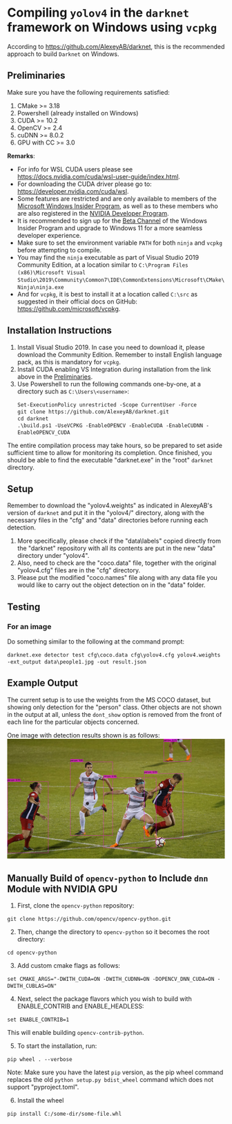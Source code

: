 # Compiling `yolov4` in the `darknet` framework on Windows using `vcpkg`

According to https://github.com/AlexeyAB/darknet, this is the recommended approach to build `Darknet` on Windows.

## Preliminaries
Make sure you have the following requirements satisfied:

1. CMake >= 3.18
2. Powershell (already installed on Windows)
3. CUDA >= 10.2
4. OpenCV >= 2.4
5. cuDNN >= 8.0.2
6. GPU with CC >= 3.0

**Remarks**: 
* For info for WSL CUDA users please see https://docs.nvidia.com/cuda/wsl-user-guide/index.html.
* For downloading the CUDA driver please go to: https://developer.nvidia.com/cuda/wsl.
* Some features are restricted and are only available to members of 
the [Microsoft Windows Insider Program](https://insider.windows.com/en-us/getting-started/), as well as to
these members who are also registered in the [NVIDIA Developer Program](https://developer.nvidia.com/developer-program).
* It is recommended to sign up for the [Beta Channel](https://insider.windows.com/en-us/) of the 
Windows Insider Program and upgrade to Windows 11 for a more seamless developer experience.
* Make sure to set the environment variable `PATH` for both `ninja` and `vcpkg` before attempting to compile. 
* You may find the `ninja` executable as part of Visual Studio 2019 Community Edition, at a location similar to
`C:\Program Files (x86)\Microsoft Visual Studio\2019\Community\Common7\IDE\CommonExtensions\Microsoft\CMake\Ninja\ninja.exe`
* And for `vcpkg`, it is best to install it at a location called
`C:\src` as suggested in their official docs on GitHub: https://github.com/microsoft/vcpkg. 


## Installation Instructions
1. Install Visual Studio 2019. In case you need to download it, please download the Community Edition. 
Remember to install English language pack, as this is mandatory for `vcpkg`.
2. Install CUDA enabling VS Integration during installation from the link above in the [Preliminaries](#preliminaries).
3. Use Powershell to run the following commands one-by-one, at a directory such as `C:\Users\<username>`:
   ```shell
   Set-ExecutionPolicy unrestricted -Scope CurrentUser -Force
   git clone https://github.com/AlexeyAB/darknet.git
   cd darknet
   .\build.ps1 -UseVCPKG -EnableOPENCV -EnableCUDA -EnableCUDNN -EnableOPENCV_CUDA
   ```

The entire compilation process may take hours, so be prepared to set aside sufficient time to allow for monitoring its
completion. Once finished, you should be able to find the executable "darknet.exe" in the "root" `darknet` directory.


## Setup
Remember to download the "yolov4.weights" as indicated in AlexeyAB's version of `darknet` and put it in the "yolov4/"
directory, along with the necessary files in the "cfg" and "data" directories before running each detection.
1. More specifically, please check if the "data\labels" copied directly from the "darknet" repository with all its
contents are put in the new "data" directory under "yolov4". 
2. Also, need to check are the "coco.data" file, together with the original "yolov4.cfg" files are in the "cfg" directory. 
3. Please put the modified "coco.names" file along with any data file you would like to carry out the object detection 
on in the "data" folder.


## Testing
### For an image
Do something similar to the following at the command prompt:
```shell
darknet.exe detector test cfg\coco.data cfg\yolov4.cfg yolov4.weights -ext_output data\people1.jpg -out result.json
```

## Example Output
The current setup is to use the weights from the MS COCO dataset, but showing only detection for the "person" class.
Other objects are not shown in the output at all, unless the `dont_show` option is removed from the front of each line
for the particular objects concerned. 

One image with detection results shown is as follows:
![A soccer game](./predictions2.jpg)


## Manually Build of `opencv-python` to Include `dnn` Module with NVIDIA GPU
1. First, clone the `opencv-python` repository:
```shell
git clone https://github.com/opencv/opencv-python.git
```

2. Then, change the directory to `opencv-python` so it becomes the root directory:
```shell
cd opencv-python
```

3. Add custom cmake flags as follows:
```shell
set CMAKE_ARGS="-DWITH_CUDA=ON -DWITH_CUDNN=ON -DOPENCV_DNN_CUDA=ON -DWITH_CUBLAS=ON"
```

4. Next, select the package flavors which you wish to build with ENABLE_CONTRIB and ENABLE_HEADLESS:
```shell
set ENABLE_CONTRIB=1
```
This will enable building `opencv-contrib-python`. 

5. To start the installation, run:
```shell
pip wheel . --verbose
```
Note: Make sure you have the latest `pip` version, 
as the pip wheel command replaces the old `python setup.py bdist_wheel` command 
which does not support "pyproject.toml". 

6. Install the wheel
```shell
pip install C:/some-dir/some-file.whl
```
